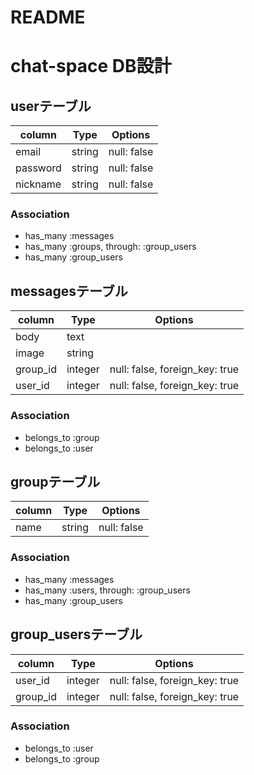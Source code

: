 # README

# chat-space DB設計

## userテーブル
|column|Type|Options|
|------|----|-------|
|email|string|null: false|
|password|string|null: false|
|nickname|string|null: false|

### Association
- has_many :messages 
- has_many  :groups,  through:  :group_users
- has_many :group_users

## messagesテーブル
|column|Type|Options|
|------|----|-------|
|body|text|
|image|string|
|group_id|integer|null: false, foreign_key: true|
|user_id|integer|null: false, foreign_key: true|

### Association
- belongs_to :group
- belongs_to :user

## groupテーブル
|column|Type|Options|
|------|----|-------|
|name|string|null: false|

### Association
- has_many :messages
- has_many :users, through:  :group_users
- has_many :group_users

## group_usersテーブル
|column|Type|Options|
|------|----|-------|
|user_id|integer|null: false, foreign_key: true|
|group_id|integer|null: false, foreign_key: true|

### Association
- belongs_to :user
- belongs_to :group

